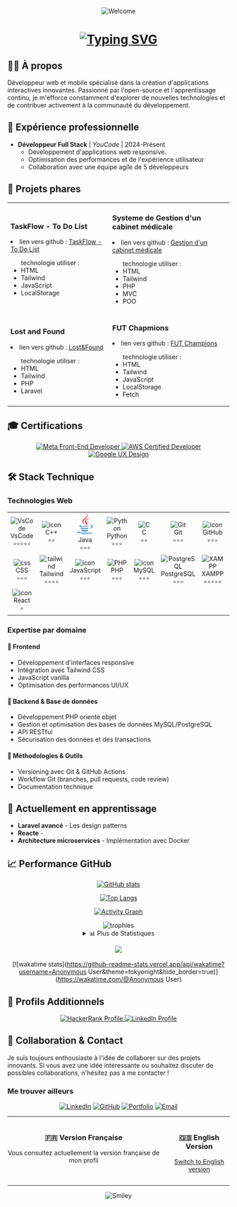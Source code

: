 <div align="center">
  <img src="https://github.com/fnky/fnky/raw/fnky/img/welcome-fire.gif" alt="Welcome" width="300">
</div>

<h1 align="center">
    <a href="https://git.io/typing-svg">
        <img src="https://readme-typing-svg.herokuapp.com?font=Fira+Code&weight=600&size=35&duration=4000&pause=1000&color=4298d1&center=true&vCenter=true&random=false&width=800&height=70&lines=Abderrahmane+Ahlallay;D%C3%A9veloppeur+Web+Full+Stack;Passionn%C3%A9+par+l'innovation" alt="Typing SVG"/>
    </a>
</h1>

## 👨‍💻 À propos

Développeur web et mobile spécialisé dans la création d'applications interactives innovantes. Passionné par l'open-source et l'apprentissage continu, je m'efforce constamment d'explorer de nouvelles technologies et de contribuer activement à la communauté du développement.

## 💼 Expérience professionnelle

- **Développeur Full Stack** | *YouCode* | 2024-Présent
  - Développement d'applications web responsive.
  - Optimisation des performances et de l'expérience utilisateur
  - Collaboration avec une équipe agile de 5 développeurs

## 🚀 Projets phares

<table>
    <tr>
        <td>
            <h3>TaskFlow - To Do List</h3>
            <div>
                <li>lien vers github : <a href="https://github.com/AHLALLAY/Syst-me-de-Gestion-des-T-ches-To-Do-List.git">TaskFlow - To Do List</a></li>
                <ul>
                technologie utiliser :
                    <li>HTML</li>
                    <li>Tailwind</li>
                    <li>JavaScript</li>
                    <li>LocalStorage</li>
                </ul>
            </div>
        </td>
        <td>
            <h3>Systeme de Gestion d'un cabinet médicale</h3>
            <div>
                <li>lien vers github : <a href="https://github.com/AHLALLAY/Syst-me-de-Gestion-de-Cabinet-M-dical-en-PHP-MVC.git">Gestion d'un cabinet médicale</a></li>
                <ul>
                technologie utiliser :
                    <li>HTML</li>
                    <li>Tailwind</li>
                    <li>PHP</li>
                    <li>MVC</li>
                    <li>POO</li>
                </ul>
            </div>
        </td>
    </tr>
    <tr>
        <td>
            <h3>Lost and Found</h3>
            <div>
                <li>lien vers github : <a href="https://github.com/AHLALLAY/Lost-Found.git">Lost&Found</a></li>
                <ul>
                technologie utiliser :
                    <li>HTML</li>
                    <li>Tailwind</li>
                    <li>PHP</li>
                    <li>Laravel</li>
                </ul>
            </div>
        </td>
        <td>
            <h3>FUT Chapmions</h3>
            <div>
                <li>lien vers github : <a href="https://github.com/AHLALLAY/FUT-Champions-Web-App-Ultimate-Team.git">FUT Champions</a></li>
                <ul>
                technologie utiliser :
                    <li>HTML</li>
                    <li>Tailwind</li>
                    <li>JavaScript</li>
                    <li>LocalStorage</li>
                    <li>Fetch</li>
                </ul>
            </div>
        </td>
    </tr>
</table>

## 🎓 Certifications

<div align="center">
  <a href="#" target="_blank">
    <img src="https://img.shields.io/badge/Meta-Front--End%20Developer-0056D2?style=for-the-badge&logo=facebook" alt="Meta Front-End Developer">
  </a>
  <a href="#" target="_blank">
    <img src="https://img.shields.io/badge/AWS-Certified%20Developer%20Associate-FF9900?style=for-the-badge&logo=amazon-aws" alt="AWS Certified Developer">
  </a>
  <a href="#" target="_blank">
    <img src="https://img.shields.io/badge/Google-UX%20Design-4285F4?style=for-the-badge&logo=google" alt="Google UX Design">
  </a>
</div>

## 🛠️ Stack Technique

### Technologies Web

<table align="center">
  <tr>
    <td align="center" width="96">
      <img src="https://skillicons.dev/icons?i=vscode" width="48" height="48" alt="VsCode" />
      <br>VsCode
      <br><small>⭐⭐⭐⭐⭐</small>
    </td>
    <td align="center" width="96">
      <img src="https://techstack-generator.vercel.app/cpp-icon.svg" alt="icon" width="65" height="65" />
      <br>C++
      <br><small>⭐⭐</small>
    </td>
    <td align="center" width="96">
      <img src="https://raw.githubusercontent.com/devicons/devicon/master/icons/java/java-original.svg" width="48" height="48" alt="java" />
      <br>Java
      <br><small>⭐⭐⭐</small>
    </td>
    <td align="center" width="96">
      <img src="https://skillicons.dev/icons?i=python" width="48" height="48" alt="Python" />
      <br>Python
      <br><small>⭐⭐⭐</small>
    </td>
    <td align="center" width="96">
      <img src="https://skillicons.dev/icons?i=c" width="48" height="48" alt="C" />
      <br>C
      <br><small>⭐⭐</small>
    </td>
    <td align="center" width="96">
      <img src="https://user-images.githubusercontent.com/25181517/192108372-f71d70ac-7ae6-4c0d-8395-51d8870c2ef0.png" width="48" height="48" alt="Git" />
      <br>Git
      <br><small>⭐⭐⭐</small>
    </td>
    <td align="center" width="96">
      <img src="https://techstack-generator.vercel.app/github-icon.svg" alt="icon" width="65" height="65" />
      <br>GitHub
      <br><small>⭐⭐⭐</small>
    </td>
    <td align="center" width="96">
      <img src="https://skillicons.dev/icons?i=html" width="48" height="48" alt="HTML5" />
      <br>HTML5
      <br><small>⭐⭐⭐⭐</small>
    </td>
  </tr>
  <tr>
    <td align="center" width="96">
      <img src="https://skillicons.dev/icons?i=css" width="48" height="48" alt="css" />
      <br>CSS
      <br><small>⭐⭐⭐</small>
    </td>
    <td align="center" width="96">
      <img src="https://skillicons.dev/icons?i=tailwind" width="48" height="48" alt="tailwind" />
      <br>Tailwind
      <br><small>⭐⭐⭐⭐</small>
    </td>
    <td align="center" width="96">
      <img src="https://techstack-generator.vercel.app/js-icon.svg" alt="icon" width="65" height="65" />
      <br>JavaScript
      <br><small>⭐⭐⭐</small>
    </td>
    <td align="center" width="96">
      <img src="https://skillicons.dev/icons?i=php" width="48" height="48" alt="PHP" />
      <br>PHP
      <br><small>⭐⭐⭐</small>
    </td>
    <td align="center" width="96">
      <img src="https://techstack-generator.vercel.app/mysql-icon.svg" alt="icon" width="65" height="65" />
      <br>MySQL
      <br><small>⭐⭐⭐</small>
    </td>
    <td align="center" width="96">
      <img src="https://skillicons.dev/icons?i=postgresql" width="48" height="48" alt="PostgreSQL" />
      <br>PostgreSQL
      <br><small>⭐⭐⭐</small>
    </td>
    <td align="center" width="96">
      <img src="https://skillicons.dev/icons?i=xampp" width="48" height="48" alt="XAMPP" />
      <br>XAMPP
      <br><small>⭐⭐⭐⭐⭐</small>
    </td>
    <td align="center" width="96">
      <img src="https://skillicons.dev/icons?i=laravel" width="48" height="48" alt="Laravel" />
      <br>Laravel
      <br><small>⭐⭐⭐</small>
    </td>
  </tr>
  <tr>
    <td align="center" width="96">
      <img src="https://techstack-generator.vercel.app/react-icon.svg" alt="icon" width="65" height="65" />
      <br>React
      <br><small>⭐</small>
    </td>
  </tr>
</table>

### Expertise par domaine

#### 🎨 Frontend

- Développement d'interfaces responsive
- Intégration avec Tailwind CSS
- JavaScript vanilla
- Optimisation des performances UI/UX

#### 💽 Backend & Base de données

- Développement PHP orienté objet
- Gestion et optimisation des bases de données MySQL/PostgreSQL
- API RESTful
- Sécurisation des données et des transactions

#### 🔧 Méthodologies & Outils

- Versioning avec Git & GitHub Actions
- Workflow Git (branches, pull requests, code review)
- Documentation technique

## 🌱 Actuellement en apprentissage

- **Laravel avancé** - Les design patterns
- **Reacte** - 
- **Architecture microservices** - Implémentation avec Docker

## 📈 Performance GitHub

<div align="center">

<!-- Stats de base -->
[![GitHub stats](https://github-readme-stats.vercel.app/api?username=ahlallay&show_icons=true&theme=tokyonight&hide_border=true&include_all_commits=true&count_private=true)](https://github.com/ahlallay)

<!-- Langages les plus utilisés -->
[![Top Langs](https://github-readme-stats.vercel.app/api/top-langs/?username=ahlallay&layout=compact&theme=tokyonight&hide_border=true&langs_count=8)](https://github.com/ahlallay)

<!-- Graphique des contributions -->
[![Activity Graph](https://github-readme-activity-graph.vercel.app/graph?username=ahlallay&theme=tokyo-night&hide_border=true&custom_title=Graphique%20des%20Contributions)](https://github.com/ahlallay)

<!-- Trophées -->
<img src="https://github-profile-trophy.vercel.app/?username=ahlallay&theme=tokyonight&no-frame=true&margin-w=4&row=1" alt="trophies"/>

<!-- Statistiques détaillées -->
<details>
<summary>📊 Plus de Statistiques</summary>

<!-- Stats Wakatime si configuré -->
[![wakatime stats](https://github-readme-stats.vercel.app/api/wakatime?username=ahlallay&theme=tokyonight&hide_border=true)](https://wakatime.com/@ahlallay)

<!-- Badges de stats -->
![](https://github-profile-summary-cards.vercel.app/api/cards/profile-details?username=ahlallay&theme=tokyonight)
![](https://github-profile-summary-cards.vercel.app/api/cards/repos-per-language?username=ahlallay&theme=tokyonight)
![](https://github-profile-summary-cards.vercel.app/api/cards/most-commit-language?username=ahlallay&theme=tokyonight)
![](https://github-profile-summary-cards.vercel.app/api/cards/stats?username=ahlallay&theme=tokyonight)
![](https://github-profile-summary-cards.vercel.app/api/cards/productive-time?username=ahlallay&theme=tokyonight)

</details>

<!-- Compteur de visiteurs -->
![](https://komarev.com/ghpvc/?username=ahlallay&color=blue&style=flat-square&label=Visiteurs)

[![wakatime stats](https://github-readme-stats.vercel.app/api/wakatime?username=Anonymous User&theme=tokyonight&hide_border=true)](https://wakatime.com/@Anonymous User)
</div>

## 🌟 Profils Additionnels

<div align="center">
  <a href="https://www.hackerrank.com/profile/abderrahman_ah" target="_blank">
    <img src="https://img.shields.io/badge/HackerRank-Abderrahmane-2EC866?style=for-the-badge&logo=hackerrank" alt="HackerRank Profile">
  </a>
  <a href="https://www.linkedin.com/in/ahlallay/" target="_blank">
    <img src="https://img.shields.io/badge/LinkedIn-Abderrahmane-FE7A16?style=for-the-badge&logo=LinkedIn" alt="LinkedIn Profile">
  </a>
</div>


## 🤝 Collaboration & Contact

Je suis toujours enthousiaste à l'idée de collaborer sur des projets innovants. Si vous avez une idée intéressante ou souhaitez discuter de possibles collaborations, n'hésitez pas à me contacter !

### Me trouver ailleurs

<div align="center">

[![LinkedIn](https://img.shields.io/badge/LinkedIn-Abderrahmane_Ahlallay-0077B5?style=for-the-badge&logo=linkedin)](https://www.linkedin.com/in/ahlallay/)
[![GitHub](https://img.shields.io/badge/GitHub-Ahlallay-181717?style=for-the-badge&logo=github)](https://github.com/Ahlallay)
[![Portfolio](https://img.shields.io/badge/Portfolio-ahlallay.com-4285F4?style=for-the-badge&logo=google-chrome)](https://ahlallay.com)
[![Email](https://img.shields.io/badge/Email-contact@ahlallay.com-D14836?style=for-the-badge&logo=gmail)](mailto:abderrahmanahlalay76@gmail.com)

</div>

<hr>

<div align="center" style="display: flex; flex-direction: row; justify-content: center;">
  <div style="margin-right: 20px;">
    <h3>🇫🇷 Version Française</h3>
    <p>Vous consultez actuellement la version française de mon profil</p>
  </div>
  <div>
    <h3>🇬🇧 English Version</h3>
    <p><a href="README.en.md">Switch to English version</a></p>
  </div>
</div>

---

<div align="center">
  <img src="https://github.com/fnky/fnky/raw/fnky/img/smile.gif" alt="Smiley" width="60">
</div>
